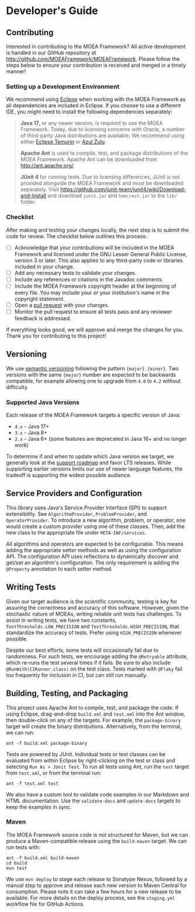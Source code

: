 # Developer's Guide

## Contributing

Interested in contributing to the MOEA Framework?  All active development is handled in our GitHub repository at http://github.com/MOEAFramework/MOEAFramework.  Please follow the steps below to ensure your contribution is received
and merged in a timely manner!

### Setting up a Development Environment

We recommend using [Eclipse](http://eclipse.org/) when working with the MOEA Framework as all dependencies are included
in Eclipse.  If you choose to use a different IDE, you might need to install the following dependencies separately:

> **Java 17**, or any newer version, is required to use the MOEA Framework. Today, due to licensing concerns with
> Oracle, a number of third-party Java distributions are available.  We recommend using either
> [Eclipse Temurin](https://adoptium.net/) or [Azul Zulu](https://www.azul.com/downloads/?package=jdk).
> 
> **Apache Ant** is used to compile, test, and package distributions of the MOEA Framework.  Apache Ant can be
> downloaded from http://ant.apache.org/.
> 
> **JUnit 4** for running tests.  Due to licensing differences, JUnit is not provided alongside the MOEA Framework and
> must be downloaded separately.  Visit https://github.com/junit-team/junit4/wiki/Download-and-Install and download
> `junit.jar` and `hamcrest.jar` to the `lib/` folder.

### Checklist

After making and testing your changes locally, the next step is to submit the code for review.  The checklist below
outlines this process:

- [ ] Acknowledge that your contributions will be included in the MOEA Framework and licensed under the GNU Lesser
      General Public License, version 3 or later.  This also applies to any third-party code or libraries included in
      your change.
- [ ] Add any necessary tests to validate your changes.
- [ ] Include any references or citations in the Javadoc comments.
- [ ] Include the MOEA Framework copyright header at the beginning of every file.  You may include your or your
      institution's name in the copyright statement.
- [ ] Open a [pull request](https://github.com/MOEAFramework/MOEAFramework/pulls) with your changes.
- [ ] Monitor the pull request to ensure all tests pass and any reviewer feedback is addressed.

If everything looks good, we will approve and merge the changes for you.  Thank you for contributing to this project!

## Versioning

We use [semantic versioning](https://semver.org/) following the pattern `{major}.{minor}`.  Two versions with the
same `{major}` number are expected to be backwards compatible, for example allowing one to upgrade from `4.0` to
`4.2` without difficulty.  

### Supported Java Versions

Each release of the MOEA Framework targets a specific version of Java:

* `4.x` - Java 17+
* `3.x` - Java 8+
* `2.x` - Java 6+ (some features are deprecated in Java 16+ and no longer work)

To determine if and when to update which Java version we target, we generally look at the
[support roadmap](https://www.oracle.com/java/technologies/java-se-support-roadmap.html) and favor LTS releases.
While supporting earlier versions limits our use of newer language features, the tradeoff is supporting the widest
possible audience.

## Service Providers and Configuration

This library uses Java's Service Provider Interface (SPI) to support extensibility.  See `AlgorithmProvider`,
`ProblemProvider`, and `OperatorProvider`.  To introduce a new algorithm, problem, or operator, one would
create a custom provider using one of these classes.  Then, add the new class to the appropriate file under
`META-INF/services`.

All algorithms and operators are expected to be configurable.  This means adding the appropriate setter methods
as well as using the configuration API.  The configuration API uses reflections to dynamically discover and
get/set an algorithm's configuration.  The only requirement is adding the `@Property` annotation to each
setter method.

## Writing Tests

Given our target audience is the scientific community, testing is key for assuring the correctness and accuracy of this
software.  However, given the stochastic nature of MOEAs, writing reliable unit tests has challenges.  To assist in
writing tests, we have two constants, `TestThresholds.LOW_PRECISION` and `TestThresholds.HIGH_PRECISION`,
that standardize the accuracy of tests.  Prefer using `HIGH_PRECISION` whenever possible.

Despite our best efforts, some tests will occasionally fail due to randomness.  For such tests, we encourage adding
the `@Retryable` attribute, which re-runs the test several times if it fails.  Be sure to also include
`@RunWith(CIRunner.class)` on the test class.  Tests marked with `@Flaky` fail too frequently for inclusion in
CI, but can still run manually.

## Building, Testing, and Packaging

This project uses Apache Ant to compile, test, and package the code.  If using Eclipse, drag-and-drop `build.xml`
and `test.xml` into the Ant window, then double-click on any of the targets.  For example, the `package-binary`
target will create the binary distributions.  Alternatively, from the terminal, we can run:

```
ant -f build.xml package-binary
```

Tests are powered by JUnit.  Individual tests or test classes can be evaluated from within Eclipse by right-clicking
on the test or class and selecting `Run As > JUnit Test`.  To run all tests using Ant, run the `test` target
from `test.xml`, or from the terminal run:

```
ant -f test.xml test
```

We also have a custom tool to validate code examples in our Markdown and HTML documentation.  Use the
`validate-docs` and `update-docs` targets to keep the examples in sync.

### Maven

The MOEA Framework source code is not structured for Maven, but we can produce a Maven-compatible release using the
`build-maven` target.  We can run tests with:

```
ant -f build.xml build-maven
cd build
mvn test
```

We use `mvn deploy` to stage each release to Sonatype Nexus, followed by a manual step to approve and release each
new version to Maven Central for consumption.  Please note it can take a few hours for a new release to be available.
For more details on the deploy process, see the `staging.yml` workflow file for GitHub Actions.
